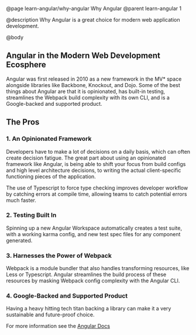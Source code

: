 @page learn-angular/why-angular Why Angular
@parent learn-angular 1

@description Why Angular is a great choice for modern web application development.

@body

## Angular in the Modern Web Development Ecosphere

Angular was first released in 2010 as a new framework in the MV* space alongside libraries like Backbone, Knockout, and Dojo.
Some of the best things about Angular are that it is opinionated, has built-in testing, streamlines the Webpack build complexity with its own CLI, and is a Google-backed and supported product.
## The Pros

### 1. An Opinionated Framework

Developers have to make a lot of decisions on a daily basis, which can often create decision fatigue. The great part about using an opinionated framework like Angular, is being able to shift your focus from build configs and high level architecture decisions, to writing the actual client-specific functioning pieces of the application. 

The use of Typescript to force type checking improves developer workflow by catching errors at compile time, allowing teams to catch potential errors much faster.

### 2. Testing Built In

Spinning up a new Angular Workspace automatically creates a test suite, with a working karma config, and new test spec files for any component generated.  

### 3. Harnesses the Power of Webpack

Webpack is a module bundler that also handles transforming resources, like Less or Typescript. 
Angular streamlines the build process of these resources by masking Webpack config complexity with the Angular CLI.

### 4. Google-Backed and Supported Product

Having a heavy hitting tech titan backing a library can make it a very sustainable and future-proof choice.


For more information see the <a href="https://docs.angularjs.org/guide/introduction" >Angular Docs</a>